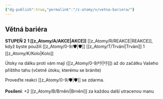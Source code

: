 ```yaml
---
{"dg-publish":true,"permalink":"/z-atomy/v/vetna-bariera/"}
---
```


## Větná bariéra
**STUPEŇ 2**
**1 [[z_Atomy/A/AKCE\|AKCE]]**
[[z_Atomy/R/REAKCE\|REAKCE]], když byste použili [[z_Atomy/0-9/🛡️\|🛡️]]
[[z_Atomy/T/Trvání\|Trvání]] 1 [[z_Atomy/K/Kolo\|Kolo]]

Útoky na dálku proti vám mají ([[z_Atomy/0-9/👎\|👎]]) až do začátku Vašeho příštího tahu (včetně útoku, kterému se bráníte)

Proveďte reakci [[z_Atomy/0-9/🛡️\|🛡️]] se zdarma.

**Posílení**: +2 [[z_Atomy/B/Brnění\|Brnění]] za každou další utracenou manu